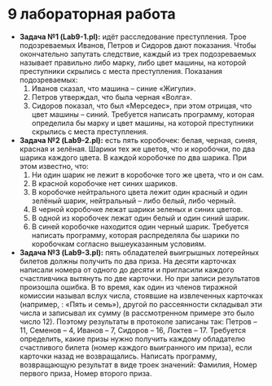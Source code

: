 # 9 лабораторная работа

- **Задача №1 (Lab9-1.pl):** идёт расследование преступления. Трое подозреваемых Иванов, Петров и Сидоров дают показания. Чтобы окончательно запутать следствие, каждый из трех подозреваемых называет правильно либо марку, либо цвет машины, на которой преступники скрылись с места преступления. Показания подозреваемых:
  1.	Иванов сказал, что машина – синие «Жигули».
  2.	Петров утверждал, что была черная «Волга».
  3.	Сидоров показал, что был «Мерседес», при этом отрицая, что цвет машины – синий.
Требуется написать программу, которая определила бы марку и цвет машины, на которой преступники скрылись с места преступления.
- **Задача №2 (Lab9-2.pl):** есть пять коробочек: белая, черная, синяя, красная и зелёная. Шарики тех же цветов, что и коробочки, по два шарика каждого цвета. В каждой коробочке по два шарика. При этом известно, что:
  1.	Ни один шарик не лежит в коробочке того же цвета, что и он сам.
  2.	В красной коробочке нет синих шариков.
  3.	В коробочке нейтрального цвета лежит один красный и один зелёный шарик, нейтральный – либо белый, либо черный.
  4.	В черной коробочке лежат шарики зеленых и синих цветов.
  5.	В одной из коробочек лежат один белый и один синий шарик.
  6.	В синей коробочке находится один черный шарик.
Требуется написать программу, которая распределяла бы шарики по коробочкам согласно вышеуказанным условиям.
- **Задача №3 (Lab9-3.pl):** пять обладателей выигрышных лотерейных билетов должны получить по два приза. На десяти карточках написали номера от одного до десяти и пригласили каждого счастливчика вытянуть по две карточки. Но при записи результатов произошла ошибка. В то время, как один из членов тиражной комиссии называл вслух числа, стоявшие на извлеченных карточках (например, : «Пять и семь»), другой по рассеянности складывал эти числа и записывал их сумму (в рассмотренном примере это было число 12). Поэтому результаты в протоколе записаны так: Петров – 11, Семенов – 4, Иванов – 7, Сидоров – 16, Локтев – 17.
Требуется определить, какие призы нужно получить каждому обладателю счастливого билета (номер каждого выигранного им приза), если карточки назад не возвращались. Написать программу, возвращающую результат в виде троек значений: Фамилия, Номер первого приза, Номер второго приза.

